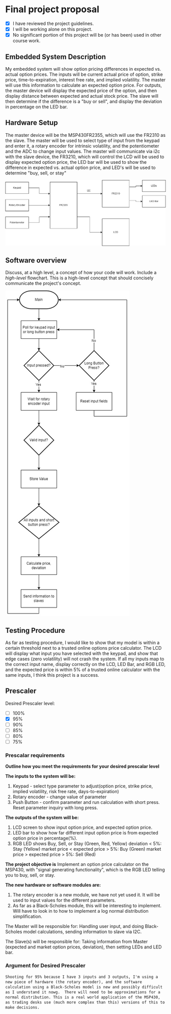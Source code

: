 # Final project proposal

- [x] I have reviewed the project guidelines.
- [x] I will be working alone on this project.
- [x] No significant portion of this project will be (or has been) used in other course work.

## Embedded System Description

My embedded system will show option pricing differences in expected vs. actual option prices.  The inputs will be current actual price of option, strike price, time-to-expiration, interest free rate, and implied volatility. The master will use this information to calculate an expected option price. For outputs, the master device will display the expected price of the option, and then display distance between expected and actual stock price.  The slave will then determine if the difference is a "buy or sell", and display the deviation in percentage on the LED bar.

## Hardware Setup

The master device will be the MSP430FR2355, which will use the FR2310 as the slave.  The master will be used to select type of input from the keypad and enter it, a rotary encoder for intrinsic volatility, and the potentiometer and the ADC to change input values.  The master will communicate via i2c with the slave device, the FR3210, which will control the LCD will be used to display expected option price, the LED bar will be used to show the difference in expected vs. actual option price, and LED's will be used to determine "buy, sell, or stay" 

![Hardware Diagram](./final_proposal_hardware.jpg)

## Software overview

Discuss, at a high level, a concept of how your code will work. Include a *high-level* flowchart. This is a high-level concept that should concisely communicate the project's concept.

![Software Design](./final_proposal_flowchart.jpg)

## Testing Procedure

As far as testing procedure, I would like to show that my model is within a certain threshold next to a trusted online options price calculator.  The LCD will display what input you have selected with the keypad, and show that edge cases (zero volatility) will not crash the system.  If all my inputs map to the correct input name, display correctly on the LCD, LED Bar, and RGB LED, and the expected price is within 5% of a trusted online calculator with the same inputs, I think this project is a success.


## Prescaler

Desired Prescaler level: 

- [ ] 100%
- [x] 95% 
- [ ] 90% 
- [ ] 85% 
- [ ] 80% 
- [ ] 75% 

### Prescalar requirements 

**Outline how you meet the requirements for your desired prescalar level**

**The inputs to the system will be:**
1.  Keypad - select type parameter to adjust(option price, strike price, implied volatility, risk free rate, days-to-expiration)
2.  Rotary encoder - change value of parameter
3.  Push Button - confirm parameter and run calculation with short press. Reset parameter inquiry with long press.

**The outputs of the system will be:**
1. LCD screen to show input option price, and expected option price.
2. LED bar to show how far different input option price is from expected option price in percentage(%).
3. RGB LED shows Buy, Sell, or Stay (Green, Red, Yellow)
	deviation < 5%: Stay (Yellow)
	market price < expected price > 5%: Buy (Green)
	market price > expected price > 5%: Sell (Red)

**The project objective is**
Implement an option price calculator on the MSP430, with "signal generating functionality", which is the RGB LED telling you to buy, sell, or stay.


**The new hardware or software modules are:**
1. The rotary encoder is a new module, we have not yet used it. It will be used to input values for the different parameters.
2. As far as a Black-Scholes module, this will be interesting to implement. Will have to look in to how to implement a log normal distribution simplification.  


The Master will be responsible for: Handling user input, and doing Black-Scholes model calculations, sending information to slave via I2C.



The Slave(s) will be responsible for: Taking information from Master (expected and market option prices, deviation), then setting LEDs and LED bar.




### Argument for Desired Prescaler

	Shooting for 95% because I have 3 inputs and 3 outputs, I'm using a new piece of hardware (the rotary encoder), and the software calculation using a Black-Scholes model is new and possibly difficult as I understand it nowg.  There will need to be approximations for a normal distribution. This is a real world application of the MSP430, as trading desks use (much more complex than this) versions of this to make decisions. 

